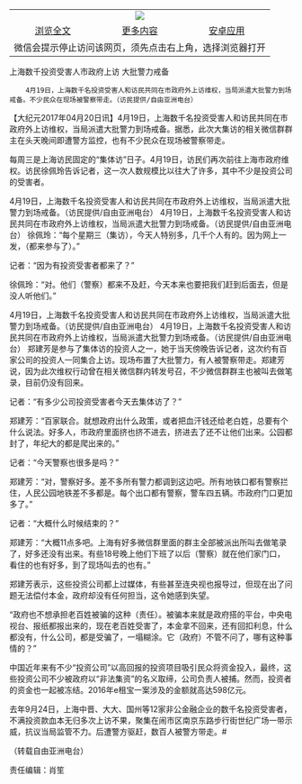 

<table>
  <tr>
    <td align="center" colspan="3">
      <a href="https://github.com/ogate/ogate/blob/master/README.md"><img src="https://cloud.githubusercontent.com/assets/11880933/13434984/f430fae2-e012-11e5-814f-c2df1e82b247.jpg"/></a>
    </td>
  </tr>
  <tr>
    <td align="center">
      <a href="https://s3.ap-south-1.amazonaws.com/ogatem/oGate.htm?c818076&from=oNote">浏览全文</a>
    </td>
    <td align="center">
      <a href="https://s3.ap-south-1.amazonaws.com/ogatem/oGate.htm?from=oNote">更多内容</a>
    </td>
    <td align="center">
      <a href="https://raw.githubusercontent.com/ogate/up/master/ogate.apk">安卓应用</a>
    </td>
  </tr>
  <tr>
    <td align="center" colspan="3">
      微信会提示停止访问该网页，须先点击右上角，选择浏览器打开
    </td>
  </tr>
</table>    



上海数千投资受害人市政府上访 大批警力戒备






        4月19日，上海数千名投资受害人和访民共同在市政府外上访维权，当局派遣大批警力到场戒备。不少民众在现场被警察带走。（访民提供/自由亚洲电台）




【大纪元2017年04月20日讯】4月19日，上海数千名投资受害人和访民共同在市政府外上访维权，当局派遣大批警力到场戒备。据悉，此次大集访的相关微信群群主在头天晚间即遭警方监控，也有不少民众在现场被警察带走。


每周三是上海访民固定的“集体访”日子。4月19日，访民们再次前往上海市政府维权。访民徐佩玲告诉记者，这一次人数规模比以往大了许多，其中不少是投资公司的受害者。


4月19日，上海数千名投资受害人和访民共同在市政府外上访维权，当局派遣大批警力到场戒备。（访民提供/自由亚洲电台）
4月19日，上海数千名投资受害人和访民共同在市政府外上访维权，当局派遣大批警力到场戒备。（访民提供/自由亚洲电台）
徐佩玲：“每个星期三（集访），今天人特别多，几千个人有的。因为网上一发，（都来参与了）。”


记者：“因为有投资受害者都来了？”


徐佩玲：“对。他们（警察）都来不及赶，今天本来也要把我们赶到后面去，但是没人听他们。”


4月19日，上海数千名投资受害人和访民共同在市政府外上访维权，当局派遣大批警力到场戒备。（访民提供/自由亚洲电台）
4月19日，上海数千名投资受害人和访民共同在市政府外上访维权，当局派遣大批警力到场戒备。（访民提供/自由亚洲电台）
郑建芳是参与了集体访的投资人之一，她于当天傍晚告诉记者，这次约有百家公司的投资人一同集合上访。现场布置了大批警力，有人被警察带走。郑建芳说，因为此次维权行动曾在相关微信群内转发号召，不少微信群群主也被叫去做笔录，目前仍没有回来。


记者：“有多少公司投资受害者今天去集体访了？”


郑建芳：“百家联合。就想政府出什么政策，或者把血汗钱还给老白姓，总要有个什么说法。好多人，市政府里面挤也挤不进去，挤进去了还不让他们出来。公园都封了，年纪大的都是爬出来的。”


记者：“今天警察也很多是吗？”


郑建芳：“对，警察好多。差不多所有警力都调到这边吧。所有地铁口都有警察拦住，人民公园地铁差不多都是。每个出口都有警察，警车四五辆。市政府门口更加多了。”


记者：“大概什么时候结束的？”


郑建芳：“大概11点多吧。上海有好多微信群里面的群主全部被派出所叫去做笔录了，好多还没有出来。有些18号晚上他们下班了以后（警察）就在他们家门口，看住的也有好多，到了现场叫去的也有。”


郑建芳表示，这些投资公司都上过媒体，有些甚至连央视也报导过，但现在出了问题无法偿付本金，政府却没有任何担当，这令她感到失望。


“政府也不想承担老百姓被骗的这种（责任）。被骗本来就是政府搭的平台，中央电视台、报纸都报出来的，现在老百姓受害了，本金拿不回来，还有回扣利息，什么都没有，什么公司，都是受骗了，一塌糊涂。它（政府）不管不问了，哪有这种事情的？”


中国近年来有不少“投资公司”以高回报的投资项目吸引民众将资金投入，最终，这些投资公司不少被政府以“非法集资”的名义取缔，公司负责人被捕。然而，投资者的资金也一起被冻结。2016年e租宝一案涉及的金额就高达598亿元。


去年9月24日，上海中晋、大大、国州等12家非公金融企业的数千名投资受害者，不满投资款血本无归多次上访不果，聚集在闹市区南京东路步行街世纪广场一带示威，抗议当局监管不力。后遭警方驱赶，数百人被警方带走。#


（转载自由亚洲电台）


责任编辑：肖笙



